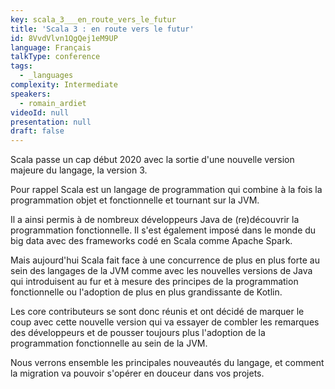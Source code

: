 ```yaml
---
key: scala_3___en_route_vers_le_futur
title: 'Scala 3 : en route vers le futur'
id: 8VvdVlvn1QgQej1eM9UP
language: Français
talkType: conference
tags:
  - _languages
complexity: Intermediate
speakers:
  - romain_ardiet
videoId: null
presentation: null
draft: false
---
```

Scala passe un cap début 2020 avec la sortie d'une nouvelle version majeure du langage, la version 3.

Pour rappel Scala est un langage de programmation qui combine à la fois la programmation objet et fonctionnelle et tournant sur la JVM.

Il a ainsi permis à de nombreux développeurs Java de (re)découvrir la programmation fonctionnelle. Il s'est également imposé dans le monde du big data avec des frameworks codé en Scala comme Apache Spark.

Mais aujourd'hui Scala fait face à une concurrence de plus en plus forte au sein des langages de la JVM comme avec les nouvelles versions de Java qui introduisent au fur et à mesure des principes de la programmation fonctionnelle ou l'adoption de plus en plus grandissante de Kotlin.

Les core contributeurs se sont donc réunis et ont décidé de marquer le coup avec cette nouvelle version qui va essayer de combler les remarques des développeurs et de pousser toujours plus l'adoption de la programmation fonctionnelle au sein de la JVM.

Nous verrons ensemble les principales nouveautés du langage, et comment la migration va pouvoir s'opérer en douceur dans vos projets.